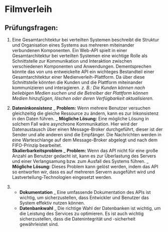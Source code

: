 # Filmverleih

## Prüfungsfragen:

1. Eine Gesamtarchitektur bei verteilten Systemen beschreibt die Struktur und Organisation eines Systems aus mehreren miteinander verbundenen Komponenten.
   Ein Web-API spielt in einer Gesamtarchitektur bei verteilten Systemen eine wichtige Rolle als Schnittstelle zur Kommunikation und Interaktion zwischen verschiedenen Komponenten und Anwendungen.
   Dementsprechen könnte das von uns entweickelte API ein wichteges Bestandteil einer Gesamtarchitektur einer Medienverleih-Plattform.
   Da über diese Schnittstelle könnten die Kunden und die Plattform miteinander kommunizieren und interagieren.
   _z. B.: Die Kunden können nach beliebigen Medien suchen und die Betreiber der Plattform können Medien hinzufügen, löschen oder deren Verfügbarkeit aktualisieren._

2. **Dateninkonsistenz**
   _ **Problem:** Wenn mehrere Benutzer versuchen gleichzeitig die gleiche Ressource zu ändern, kann es zur Inkonsistenz in den Daten führen.
   _ **Mögliche Lösung:** Eine mögliche Lösung in solchem Fall wäre asynchrone Kommunikation. Hier wird der Datenaustausch über einen Message-Broker durchgeführt, dieser ist der Sender und alle anderen sind die Empfänger. Die Nachrichten werden in eine Warteschlange auf dem Message-Broker abgelegt und nach dem FIFO-Prinzip bearbeitet. <br>
   **Skalierbarkeitsproblem**
   _ **Problem:** Wenn das API nicht für eine große Anzahl an Benutzer gedacht ist, kann es zur Überlastung des Servers und einer Verlangsamung bzw. zum Ausfall des Systems führen.
   _ **Mögliche Lösung:** Dieses Problem kann gelöst werden, indem das API so entworfen wir, dass es auf mehreren Servern ausgeführt wird und Lastverteilung-Technologien eingesetzt werden.

3. - **Dokumentation**
     \_ Eine umfassende Dokumentation des APIs ist wichtig, um sicherzustellen, dass Entwickler und Benutzer das System effektiv nutzen können.
   - **Datenbankwahl**
     \_ Die richtige Wahl der Datenbanken ist wichtig, um die Leistung des Services zu optimieren. Es ist auch wichtig sicherzustellen, dass die Datenintegrität und -sicherheit gewährleistet sind.
